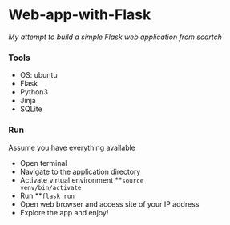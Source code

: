 # Web-app-with-Flask

_My attempt to build a simple Flask web application from scartch_

### Tools

* OS: ubuntu
* Flask
* Python3
* Jinja
* SQLite

### Run
Assume you have everything available
* Open terminal
* Navigate to the application directory
* Activate virtual environment
**<code>source venv/bin/activate</code>
* Run
**<code>flask run</code>
* Open web browser and access site of your IP address
* Explore the app and enjoy!

